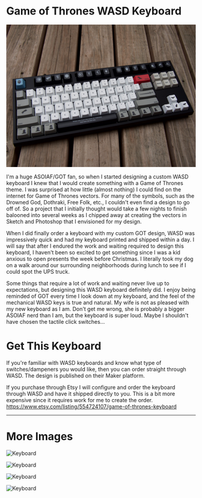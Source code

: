 # Game of Thrones WASD Keyboard

![Keyboard](/images/got-keyboard.jpeg)

I'm a huge ASOIAF/GOT fan, so when I started designing a custom WASD keyboard I knew that I would create something with a Game of Thrones theme. I was surprised at how little (almost nothing) I could find on the internet for Game of Thrones vectors. For many of the symbols, such as the Drowned God, Dothraki, Free Folk, etc., I couldn't even find a design to go off of. So a project that I initially thought would take a few nights to finish balooned into several weeks as I chipped away at creating the vectors in Sketch and Photoshop that I envisioned for my design.

When I did finally order a keyboard with my custom GOT design, WASD was impressively quick and had my keyboard printed and shipped within a day. I will say that after I endured the work and waiting required to design this keyboard, I haven't been so excited to get something since I was a kid anxious to open presents the week before Christmas. I literally took my dog on a walk around our surrounding neighborhoods during lunch to see if I could spot the UPS truck.

Some things that require a lot of work and waiting never live up to expectations, but designing this WASD keyboard definitely did. I enjoy being reminded of GOT every time I look down at my keyboard, and the feel of the mechanical WASD keys is true and natural. My wife is not as pleased with my new keyboard as I am. Don't get me wrong, she is probably a bigger ASOIAF nerd than I am, but the keyboard is super loud. Maybe I shouldn't have chosen the tactile click switches...

# Get This Keyboard

If you're familiar with WASD keyboards and know what type of switches/dampeners you would like, then you can order straight through WASD. The design is published on their Maker platform.

If you purchase through Etsy I will configure and order the keyboard through WASD and have it shipped directly to you. This is a bit more expensive since it requires work for me to create the order.
https://www.etsy.com/listing/554724107/game-of-thrones-keyboard

---

# More Images

![Keyboard](/images/got-keyboard-top.jpeg)

![Keyboard](/images/got-keyboard-usb.jpeg)

![Keyboard](/images/got-keyboard-height-back.jpeg)

![Keyboard](/images/got-keyboard-height-front.jpeg)

